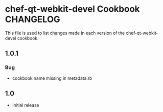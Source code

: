 chef-qt-webkit-devel Cookbook CHANGELOG
====================================
This file is used to list changes made in each version of the chef-qt-webkit-devel cookbook.

1.0.1
------
### Bug
- cookbook name missing in metadata.rb

1.0
------
- Initial release